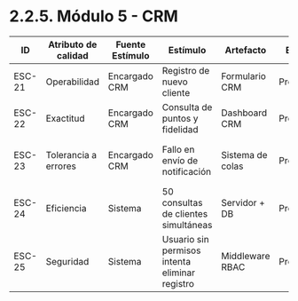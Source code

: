 # 2.2.5. Módulo 5 - CRM

| ID     | Atributo de calidad  | Fuente Estímulo | Estímulo                                       | Artefacto        | Entorno    | Respuesta                          | Medida de Respuesta                           |
| ------ | -------------------- | --------------- | ---------------------------------------------- | ---------------- | ---------- | ---------------------------------- | --------------------------------------------- |
| ESC-21 | Operabilidad         | Encargado CRM   | Registro de nuevo cliente                      | Formulario CRM   | Producción | Cliente agregado correctamente     | 100% de clientes registrados                  |
| ESC-22 | Exactitud            | Encargado CRM   | Consulta de puntos y fidelidad                 | Dashboard CRM    | Producción | Información correcta y actualizada | 0 errores en pruebas                          |
| ESC-23 | Tolerancia a errores | Encargado CRM   | Fallo en envío de notificación                 | Sistema de colas | Producción | Reintento automático               | 100% de notificaciones enviadas eventualmente |
| ESC-24 | Eficiencia           | Sistema         | 50 consultas de clientes simultáneas           | Servidor + DB    | Producción | Tiempo promedio ≤1.5s              | 95% de consultas dentro del límite            |
| ESC-25 | Seguridad            | Sistema         | Usuario sin permisos intenta eliminar registro | Middleware RBAC  | Producción | HTTP 403 + log                     | 0 accesos no autorizados                      |

